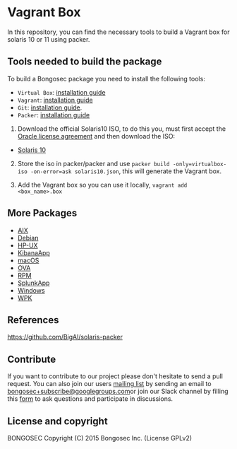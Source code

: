 Vagrant Box
===========

In this repository, you can find the necessary tools to build a Vagrant box for solaris 10 or 11 using packer.

## Tools needed to build the package

To build a Bongosec package you need to install the following tools:
- `Virtual Box`: [installation guide](https://www.virtualbox.org/manual/UserManual.html#installation)
- `Vagrant`: [installation guide](https://www.vagrantup.com/docs/installation/)
- `Git`:  [installation guide](https://git-scm.com/book/en/v2/Getting-Started-Installing-Git).
- `Packer`: [installation guide](https://www.packer.io/intro/getting-started/install.html)

1. Download the official Solaris10 ISO, to do this you, must first accept the [Oracle license agreement](https://www.oracle.com/technetwork/server-storage/solaris10/downloads/index.html) and then download the ISO:
- [Solaris 10](http://download.oracle.com/otn/solaris/10/sol-10-u11-ga-x86-dvd.iso)

2. Store the iso in packer/packer and use `packer build -only=virtualbox-iso -on-error=ask solaris10.json`, this will generate the Vagrant box.

3. Add the Vagrant box so you can use it locally, `vagrant add <box_name>.box`

## More Packages

- [AIX](/aix/README.md)
- [Debian](/debs/README.md)
- [HP-UX](/hp-ux/README.md)
- [KibanaApp](/bongosecapp/README.md)
- [macOS](/macos/README.md)
- [OVA](/ova/README.md)
- [RPM](/rpms/README.md)
- [SplunkApp](/splunkapp/README.md)
- [Windows](/windows/README.md)
- [WPK](/wpk/README.md)

## References

https://github.com/BigAl/solaris-packer

## Contribute

If you want to contribute to our project please don't hesitate to send a pull request. You can also join our users [mailing list](https://groups.google.com/d/forum/bongosec) by sending an email to [bongosec+subscribe@googlegroups.com](mailto:bongosec+subscribe@googlegroups.com)or join our Slack channel by filling this [form](https://bongosec.com/community/join-us-on-slack/) to ask questions and participate in discussions.

## License and copyright

BONGOSEC
Copyright (C) 2015 Bongosec Inc.  (License GPLv2)
